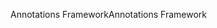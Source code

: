 <span data-ttu-id="a4134-101">Annotations Framework</span><span class="sxs-lookup"><span data-stu-id="a4134-101">Annotations Framework</span></span>